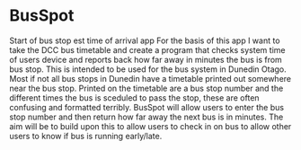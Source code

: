 BusSpot
=======

Start of bus stop est time of arrival app
For the basis of this app I want to take the DCC bus timetable and create a program that checks system time of users device and reports back how far away in minutes the bus is from bus stop. This is intended to be used for the bus system in Dunedin Otago. Most if not all bus stops in Dunedin have a timetable printed out somewhere near the bus stop. Printed on the timetable are a bus stop number and the different times the bus is sceduled to pass the stop, these are often confusing and formatted terribly. BusSpot will allow users to enter the bus stop number and then return how far away the next bus is in minutes. The aim will be to build upon this to allow users to check in on bus to allow other users to know if bus is running early/late.
